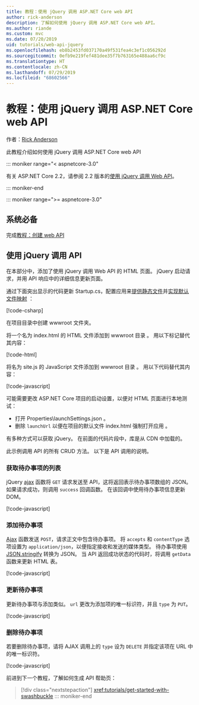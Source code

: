 ```yaml
---
title: 教程：使用 jQuery 调用 ASP.NET Core web API
author: rick-anderson
description: 了解如何使用 jQuery 调用 ASP.NET Core web API。
ms.author: riande
ms.custom: mvc
ms.date: 07/20/2019
uid: tutorials/web-api-jquery
ms.openlocfilehash: eb8b2453fd037170a49f531fea4c3ef1c056292d
ms.sourcegitcommit: 0efb9e219fef481dee35f7b763165e488aa6cf9c
ms.translationtype: HT
ms.contentlocale: zh-CN
ms.lasthandoff: 07/29/2019
ms.locfileid: "68602566"
---
```

# <a name="tutorial-call-an-aspnet-core-web-api-with-jquery"></a>教程：使用 jQuery 调用 ASP.NET Core web API

作者：[Rick Anderson](https://twitter.com/RickAndMSFT)

此教程介绍如何使用 jQuery 调用 ASP.NET Core web API

::: moniker range="< aspnetcore-3.0"

有关 ASP.NET Core 2.2，请参阅 2.2 版本的[使用 jQuery 调用 Web API](xref:tutorials/first-web-api#call-the-api-with-jquery)。

::: moniker-end

::: moniker range=">= aspnetcore-3.0"

## <a name="prerequisites"></a>系统必备

完成[教程：创建 web API](xref:tutorials/first-web-api)

## <a name="call-the-api-with-jquery"></a>使用 jQuery 调用 API

在本部分中，添加了使用 jQuery 调用 Web API 的 HTML 页面。 jQuery 启动请求，并用 API 响应中的详细信息更新页面。

通过下面突出显示的代码更新 Startup.cs，配置应用来[提供静态文件](/dotnet/api/microsoft.aspnetcore.builder.staticfileextensions.usestaticfiles#Microsoft_AspNetCore_Builder_StaticFileExtensions_UseStaticFiles_Microsoft_AspNetCore_Builder_IApplicationBuilder_)并[实现默认文件映射](/dotnet/api/microsoft.aspnetcore.builder.defaultfilesextensions.usedefaultfiles#Microsoft_AspNetCore_Builder_DefaultFilesExtensions_UseDefaultFiles_Microsoft_AspNetCore_Builder_IApplicationBuilder_)  ：

[!code-csharp[](first-web-api/samples/3.0/TodoApi/StartupJquery.cs?highlight=8-9&name=snippet_configure)]

在项目目录中创建 wwwroot  文件夹。

将一个名为 index.html 的 HTML 文件添加到 wwwroot 目录   。 用以下标记替代其内容：

[!code-html[](first-web-api/samples/3.0/TodoApi/wwwroot/index.html)]

将名为 site.js 的 JavaScript 文件添加到 wwwroot 目录   。 用以下代码替代其内容：

[!code-javascript[](first-web-api/samples/3.0/TodoApi/wwwroot/site.js?name=snippet_SiteJs)]

可能需要更改 ASP.NET Core 项目的启动设置，以便对 HTML 页面进行本地测试：

* 打开 Properties\launchSettings.json  。
* 删除 `launchUrl` 以便在项目的默认文件 index.html 强制打开应用  。

有多种方式可以获取 jQuery。 在前面的代码片段中，库是从 CDN 中加载的。

此示例调用 API 的所有 CRUD 方法。 以下是 API 调用的说明。

### <a name="get-a-list-of-to-do-items"></a>获取待办事项的列表

jQuery [ajax](https://api.jquery.com/jquery.ajax/) 函数将 `GET` 请求发送至 API，这将返回表示待办事项数组的 JSON。 如果请求成功，则调用 `success` 回调函数。 在该回调中使用待办事项信息更新 DOM。

[!code-javascript[](first-web-api/samples/3.0/TodoApi/wwwroot/site.js?name=snippet_GetData)]

### <a name="add-a-to-do-item"></a>添加待办事项

[Ajax](https://api.jquery.com/jquery.ajax/) 函数发送 `POST`，请求正文中包含待办事项。 将 `accepts` 和 `contentType` 选项设置为 `application/json`，以便指定接收和发送的媒体类型。 待办事项使用 [JSON.stringify](https://developer.mozilla.org/docs/Web/JavaScript/Reference/Global_Objects/JSON/stringify) 转换为 JSON。 当 API 返回成功状态的代码时，将调用 `getData` 函数来更新 HTML 表。

[!code-javascript[](first-web-api/samples/3.0/TodoApi/wwwroot/site.js?name=snippet_AddItem)]

### <a name="update-a-to-do-item"></a>更新待办事项

更新待办事项与添加类似。 `url` 更改为添加项的唯一标识符，并且 `type` 为 `PUT`。

[!code-javascript[](first-web-api/samples/3.0/TodoApi/wwwroot/site.js?name=snippet_AjaxPut)]

### <a name="delete-a-to-do-item"></a>删除待办事项

若要删除待办事项，请将 AJAX 调用上的 `type` 设为 `DELETE` 并指定该项在 URL 中的唯一标识符。

[!code-javascript[](first-web-api/samples/3.0/TodoApi/wwwroot/site.js?name=snippet_AjaxDelete)]

前进到下一个教程，了解如何生成 API 帮助页：

> [!div class="nextstepaction"]
> <xref:tutorials/get-started-with-swashbuckle>
::: moniker-end